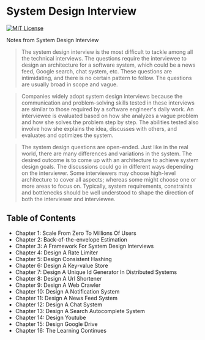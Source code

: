 # System Design Interview

[![MIT License](https://img.shields.io/badge/License-MIT-blue.svg)](https://github.com/NickolasHKraus/system-design-interview/blob/master/LICENSE)

Notes from System Design Interview

>The system design interview is the most difficult to tackle among all the technical interviews. The questions require the interviewee to design an architecture for a software system, which could be a news feed, Google search, chat system, etc. These questions are intimidating, and there is no certain pattern to follow. The questions are usually broad in scope and vague.

>Companies widely adopt system design interviews because the communication and problem-solving skills tested in these interviews are similar to those required by a software engineer's daily work. An interviewee is evaluated based on how she analyzes a vague problem and how she solves the problem step by step. The abilities tested also involve how she explains the idea, discusses with others, and evaluates and optimizes the system.

>The system design questions are open-ended. Just like in the real world, there are many differences and variations in the system. The desired outcome is to come up with an architecture to achieve system design goals. The discussions could go in different ways depending on the interviewer. Some interviewers may choose high-level architecture to cover all aspects; whereas some might choose one or more areas to focus on. Typically, system requirements, constraints and bottlenecks should be well understood to shape the direction of both the interviewer and interviewee.

## Table of Contents

* Chapter 1: Scale From Zero To Millions Of Users
* Chapter 2: Back-of-the-envelope Estimation
* Chapter 3: A Framework For System Design Interviews
* Chapter 4: Design A Rate Limiter
* Chapter 5: Design Consistent Hashing
* Chapter 6: Design A Key-value Store
* Chapter 7: Design A Unique Id Generator In Distributed Systems
* Chapter 8: Design A Url Shortener
* Chapter 9: Design A Web Crawler
* Chapter 10: Design A Notification System
* Chapter 11: Design A News Feed System
* Chapter 12: Design A Chat System
* Chapter 13: Design A Search Autocomplete System
* Chapter 14: Design Youtube
* Chapter 15: Design Google Drive
* Chapter 16: The Learning Continues
